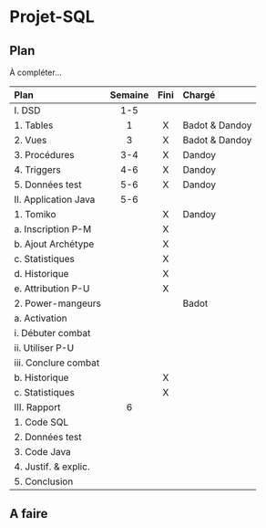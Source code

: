 Projet-SQL
==========

Plan
----

À compléter...

Plan	 | Semaine | Fini | Chargé 
:--------------------------------|:-----:|:-:|:---------------
I. DSD							| 1-5 	|   |				 
    1. Tables					| 1		| X | Badot & Dandoy 
    2. Vues						| 3		| X | Badot & Dandoy 
    3. Procédures				| 3-4	| X | Dandoy			
    4. Triggers					| 4-6	| X | Dandoy			
    5. Données test				| 5-6	| X | Dandoy				 
II. Application Java				| 5-6	|   | 				 
	1. Tomiko					| 		| X | Dandoy
		a. Inscription P-M		| 		| X | 
		b. Ajout Archétype		| 		| X | 
		c. Statistiques			| 		| X | 
		d. Historique			| 		| X | 
		e. Attribution P-U		| 		| X | 
	2. Power-mangeurs 			| 		|   | Badot
		a. Activation			| 		|   | 
			i. Débuter combat	| 		|   | 
			ii. Utiliser P-U		| 		|   | 
			iii. Conclure combat	| 		|   | 
		b. Historique			| 		| X | 
		c. Statistiques			| 		| X | 
III. Rapport						| 6		|   |
	1. Code SQL					| 		|   |
	2. Données test				| 		|   |
	3. Code Java					| 		|   |
	4. Justif. & explic.			| 		|   |
	5. Conclusion				| 		|   |


A faire
-------

